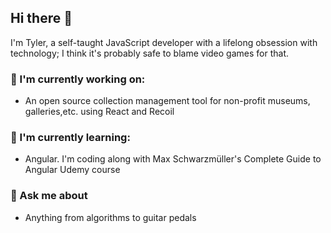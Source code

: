 ## Hi there 👋

I'm Tyler, a self-taught JavaScript developer with a lifelong obsession with technology; I think it's probably safe to blame video games for that.

<!--
**tylermwatts/tylermwatts** is a ✨ _special_ ✨ repository because its `README.md` (this file) appears on your GitHub profile.

Here are some ideas to get you started:

- 🔭 I’m currently working on ...
- 🌱 I’m currently learning ...
- 👯 I’m looking to collaborate on ...
- 🤔 I’m looking for help with ...
- 💬 Ask me about ...
- 📫 How to reach me: ...
- 😄 Pronouns: ...
- ⚡ Fun fact: ...
-->

### 🔭 I'm currently working on:

- An open source collection management tool for non-profit museums, galleries,etc. using React and Recoil

### 🌱 I'm currently learning:

- Angular. I'm coding along with Max Schwarzmüller's Complete Guide to Angular Udemy course

### 💬 Ask me about

- Anything from algorithms to guitar pedals
